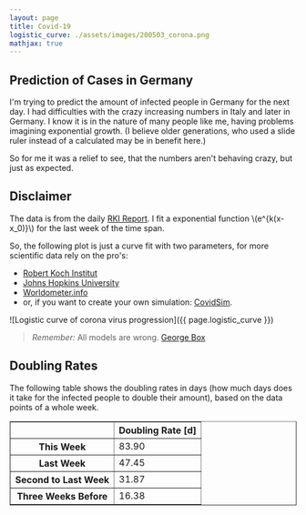 ```yaml
---
layout: page
title: Covid-19
logistic_curve: ./assets/images/200503_corona.png
mathjax: true
---
```


## Prediction of Cases in Germany

I'm trying to predict the amount of infected people in Germany for the next day. I had
difficulties with the crazy increasing numbers in Italy and later in Germany. I know it is
in the nature of many people like me, having problems imagining exponential growth. (I
believe older generations, who used a slide ruler instead of a calculated may be in benefit
here.)

So for me it was a relief to see, that the numbers aren't behaving crazy, but just as
expected.

## Disclaimer

The data is from the daily [RKI
Report](https://www.rki.de/DE/Content/InfAZ/N/Neuartiges_Coronavirus/Fallzahlen.html). I
fit a exponential function \\(e^{k(x-x_0)}\\) for the last week of the time span.

So, the following plot is just a curve fit with two parameters, for more scientific data
rely on the pro's:

* [Robert Koch Institut](https://www.rki.de/DE/Content/InfAZ/N/Neuartiges_Coronavirus/nCoV.html)
* [Johns Hopkins University](https://gisanddata.maps.arcgis.com/apps/opsdashboard/index.html#/bda7594740fd40299423467b48e9ecf6)
* [Worldometer.info](https://www.worldometers.info/coronavirus/country/germany/)
* or, if you want to create your own simulation: [CovidSim](http://covidsim.eu).

![Logistic curve of corona virus progression]({{ page.logistic_curve }})

> *Remember:* All models are wrong. [George Box](https://en.wikipedia.org/wiki/All_models_are_wrong)

## Doubling Rates

The following table shows the doubling rates in days (how much days does it take for the infected people to double their amount),
based on the data points of a whole week. 

<table border="1" class="dataframe">
  <thead>
    <tr style="text-align: right;">
      <th></th>
      <th>Doubling Rate [d]</th>
    </tr>
  </thead>
  <tbody>
    <tr>
      <th>This Week</th>
      <td>83.90</td>
    </tr>
    <tr>
      <th>Last Week</th>
      <td>47.45</td>
    </tr>
    <tr>
      <th>Second to Last Week</th>
      <td>31.87</td>
    </tr>
    <tr>
      <th>Three Weeks Before</th>
      <td>16.38</td>
    </tr>
  </tbody>
</table>
